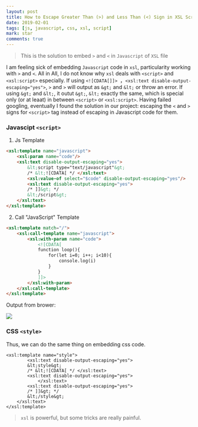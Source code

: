```yaml
---
layout: post
title: How to Escape Greater Than (>) and Less Than (<) Sign in XSL Script
date: 2019-02-01
tags: [js, javascript, css, xsl, script]
mark: star
comments: true
---
```


> This is the solution to embed `>` and `<` in `Javascript` of `XSL` file

I am feeling sick of embedding `Javascript` code in `xsl`, particularity working with `>` and `<`. All in All, I do not know why `xsl` deals with `<script>` and `<xsl:script>` especially.  If using `<![CDATA[]]> `，`<xsl:text disable-output-escaping="yes">`,  `>` and `>` will output as `&gt;` and `&lt;` or throw an error. If using `&gt;` and `&lt;`, it outut `&gt;`, `&lt;` exactly the same, which is special only (or at leaat) in between `<script>` or `<xsl:script>`. Having failed googling, eventually I found the solution in our project: escaping the `<` and `>` signs for `<script>` tag instead of escaping in Javascript code for them.

### Javascipt `<script>`

1. Js Template

```html
<xsl:template name="javascript">
	<xsl:param name="code"/>
	<xsl:text disable-output-escaping="yes">
		&lt;script type="text/javascript"&gt;
		/* &lt;![CDATA[ */ </xsl:text>
		<xsl:value-of select="$code" disable-output-escaping="yes"/>
		<xsl:text disable-output-escaping="yes">
		/* ]]&gt; */
		&lt;/script&gt;
	</xsl:text>
</xsl:template>
```

2. Call "JavaScript" Template
```html
<xsl:template match="/">
    <xsl:call-template name="javascript">
        <xsl:with-param name="code">
            <![CDATA[ 
            function loop(){
                for(let i=0; i++; i<10){
                    console.log(i)
                }
            }
            ]]>
        </xsl:with-param>
    </xsl:call-template>
</xsl:template>
```

Output from brower:

![](https://img-blog.csdnimg.cn/20190228014403872.jpg)

### CSS `<style>`
Thus, we can do the same thing on embedding css code.

```markup
<xsl:template name="style">
		<xsl:text disable-output-escaping="yes">
		&lt;style&gt;
		/* &lt;![CDATA[ */ </xsl:text>
		<xsl:text disable-output-escaping="yes">
			</xsl:text>
		<xsl:text disable-output-escaping="yes">
		/* ]]&gt; */
		&lt;/style&gt;
	</xsl:text>
</xsl:template>
```

>`xsl` is powerful, but some tricks are really painful.
